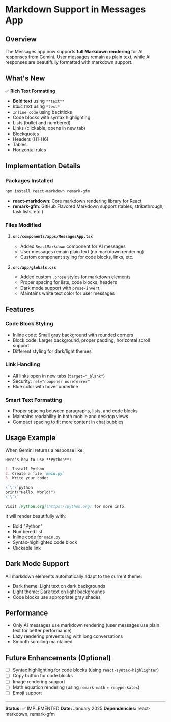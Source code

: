 # Markdown Support in Messages App

## Overview
The Messages app now supports **full Markdown rendering** for AI responses from Gemini. User messages remain as plain text, while AI responses are beautifully formatted with markdown support.

## What's New
✅ **Rich Text Formatting**
- **Bold text** using `**text**`
- *Italic text* using `*text*`
- `Inline code` using backticks
- Code blocks with syntax highlighting
- Lists (bullet and numbered)
- Links (clickable, opens in new tab)
- Blockquotes
- Headers (H1-H6)
- Tables
- Horizontal rules

## Implementation Details

### Packages Installed
```bash
npm install react-markdown remark-gfm
```

- **react-markdown**: Core markdown rendering library for React
- **remark-gfm**: GitHub Flavored Markdown support (tables, strikethrough, task lists, etc.)

### Files Modified
1. **`src/components/apps/MessagesApp.tsx`**
   - Added `ReactMarkdown` component for AI messages
   - User messages remain plain text (no markdown rendering)
   - Custom component styling for code blocks, links, etc.

2. **`src/app/globals.css`**
   - Added custom `.prose` styles for markdown elements
   - Proper spacing for lists, code blocks, headers
   - Dark mode support with `prose-invert`
   - Maintains white text color for user messages

## Features

### Code Block Styling
- Inline code: Small gray background with rounded corners
- Block code: Larger background, proper padding, horizontal scroll support
- Different styling for dark/light themes

### Link Handling
- All links open in new tabs (`target="_blank"`)
- Security: `rel="noopener noreferrer"`
- Blue color with hover underline

### Smart Text Formatting
- Proper spacing between paragraphs, lists, and code blocks
- Maintains readability in both mobile and desktop views
- Compact spacing to fit more content in chat bubbles

## Usage Example

When Gemini returns a response like:
```markdown
Here's how to use **Python**:

1. Install Python
2. Create a file `main.py`
3. Write your code:

\`\`\`python
print("Hello, World!")
\`\`\`

Visit [Python.org](https://python.org) for more info.
```

It will render beautifully with:
- Bold "Python"
- Numbered list
- Inline code for `main.py`
- Syntax-highlighted code block
- Clickable link

## Dark Mode Support
All markdown elements automatically adapt to the current theme:
- Dark theme: Light text on dark backgrounds
- Light theme: Dark text on light backgrounds
- Code blocks use appropriate gray shades

## Performance
- Only AI messages use markdown rendering (user messages use plain text for better performance)
- Lazy rendering prevents lag with long conversations
- Smooth scrolling maintained

## Future Enhancements (Optional)
- [ ] Syntax highlighting for code blocks (using `react-syntax-highlighter`)
- [ ] Copy button for code blocks
- [ ] Image rendering support
- [ ] Math equation rendering (using `remark-math` + `rehype-katex`)
- [ ] Emoji support

---

**Status:** ✅ IMPLEMENTED
**Date:** January 2025
**Dependencies:** react-markdown, remark-gfm
